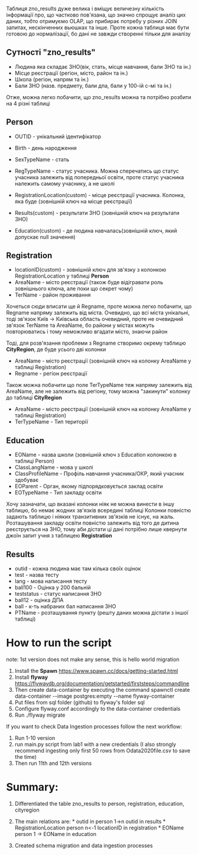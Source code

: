 Таблиця zno_results дуже велика і вміщує величезну кількість інформації про, що частково пов'язана, що
значно спрощує аналіз цих даних, тобто отримуємо OLAP, що прибирає потребу у різних JOIN запитах, нескінченних вьюшках
та інше. Проте кожна таблиця має бути готовою до нормалізації, бо дані не завжди створенні тільки для аналізу

## Сутності "zno_results"

* Людина яка складає ЗНО(вік, стать, місце навчання, бали ЗНО та ін.)
* Місце реєстрації (регіон, місто, район та ін.)
* Школа (регіон, напрям та ін.)
* Бали ЗНО (назв. предмету, бали дпа, бали у 100-ій с-мі та ін.)

Отже, можна легко побачити, що zno_results можна та потрібно розбити на 4 різні таблиці

## Person

* OUTID - унікальний ідентифікатор 
* Birth - день народження
* SexTypeName - стать
* RegTypeName - статус учасника. Можна сперечатись що статус учасника залежить від попередньої освіти, проте 
  статус учасника належить самому учаснику, а не школі
  
* RegistrationLocation(custom) - місце реєстрації учасника. Колонка, яка буде (зовнішній ключ на місце реєстрації)
* Results(custom) - результати ЗНО (зовнішній ключ на результати ЗНО)
* Education(custom) - де людина навчалась(зовнішній ключ, який допускає null значення)

## Registration

* locationID(custom) - зовнішній ключ для зв'язку з колонкою RegistrationLocation у таблиці **Person**
* AreaName - місто реєстрації (також буде відігравати роль зовнішнього ключа, але поки що секрет чому)
* TerName - район проживання

Хочеться сюди вписати ще й Regname, проте можна легко побачити, що Regname напряму залежить від міста.
Очевидно, що всі міста унікальні, тоді зв'язок Київ -> Київська область очевидний, проте не очевидний зв'язок
TerName та AreaName, бо райони у містах можуть повторюватись і тому неможливо вгадати місто, знаючи район

Тоді, для розв'язання проблеми з Regname створимо окрему таблицю **CityRegion**, де буде усього дві колонки

* AreaName - місто реєстрації (зовнішній ключ на колонку AreaName у таблиці Registration)
* Regname - регіон реєстрації

Також можна побачити що поле TerTypeName теж напряму залежить від AreaName, але не залежить від
регіону, тому можна "закинути" колонку до таблиці **CityRegion**

* AreaName - місто реєстрації (зовнішній ключ на колонку AreaName у таблиці Registration)
* TerTypeName - Тип території

## Education

* EOName - назва школи (зовнішній ключ з Education колонкою в таблиці Person)
* ClassLangName - мова у школі
* ClassProfileName - Профіль навчання учасника/ОКР, який учасник здобуває
* EOParent - Орган, якому підпорядковується заклад освіти 
* EOTypeName - Тип закладу освіти 

Хочу зазначати, що вказані колонки ніяк не можна винести в іншу таблицю, бо немає жодних зв'язків всередині таблиці
Колонки повністю задають таблицю і ніяких транзитивних зв'язків не існує, на жаль.
Розташування 
закладу освіти повністю залежить від того де дитина реєструється на ЗНО, тому аби дістати ці 
дані потрібно лише квернути джоїн запит учня з таблицею **Registration**

## Results

* outid - кожна людина має там кілька своїх оцінок
* test - назва тесту
* lang - мова написання тесту
* ball100 - Оцінка у 200 бальній
* teststatus - статус написання ЗНО
* ball12 - оцінка ДПА
* ball - к-ть набраних бал написання ЗНО
* PTName - розташування пункту (решту даних можна дістати з іншої таблиці)

# How to run the script

note: 1st version does not make any sense, this is hello world migration

  1. Install the **Spawn** https://www.spawn.cc/docs/getting-started.html
  2. Install **flyway** https://flywaydb.org/documentation/getstarted/firststeps/commandline
  3. Then create data-container by executing the command
spawnctl create data-container --image postgres:empty --name flyway-container
  4. Put files from sql folder (github) to flyway's folder sql
  5. Configure flyway.conf accordingly to the data-container credentials
  6. Run ./flyway migrate

If you want to check Data Ingestion processes follow the next workflow:
  1. Run 1-10 version
  2. run main.py script from lab1 with a new credentials (I also strongly recommend ingesting 
     only first 50 rows from Odata2020file.csv to save the time)
  3. Then run 11th and 12th versions
  
  # Summary:
  
  1. Differentiated the table zno_results to person, registration, education, cityregion
  2. The main relations are:
    * outid in person 1->n outid in results
    * RegistrationLocation person n<-1 locationID in registration
    * EOName person 1 -> EOName in education


  3. Created schema migration and data ingestion processes
 
